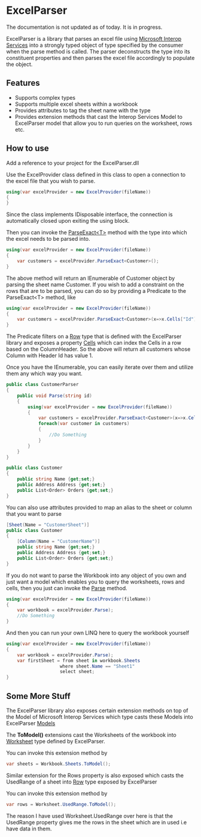 ExcelParser
===========

The documentation is not updated as of today. It is in progress.

ExcelParser is a library that parses an excel file using [Microsoft Interop Services](http://msdn.microsoft.com/en-us/library/microsoft.office.interop.excel.aspx) into a strongly typed object of type specified by the consumer when the parse method is called. The parser deconstructs the type into its constituent properties and then parses the excel file accordingly to populate the object.

## Features ##

- Supports complex types
- Supports multiple excel sheets within a workbook
- Provides attributes to tag the sheet name with the type
- Provides extension methods that cast the Interop Services Model to ExcelParser model that allow you to run queries on the worksheet, rows etc.

## How to use ##

Add a reference to your project for the ExcelParser.dll

Use the ExcelProvider class defined in this class to open a connection to the excel file that you wish to parse.

```csharp
using(var excelProvider = new ExcelProvider(fileName))
{
}
```

Since the class implements IDisposable interface, the connection is automatically closed upon exiting the using block.

Then you can invoke the [ParseExact&lt;T&gt;](../../wiki/Core#excelprovider) method with the type into which the excel needs to be parsed into.

```csharp
using(var excelProvider = new ExcelProvider(fileName))
{
	var customers = excelProvider.ParseExact<Customer>();
}
```
The above method will return an IEnumerable of Customer object by parsing the sheet name Customer. If you wish to add a constraint on the rows that are to be parsed, you can do so by providing a Predicate to the ParseExact&lt;T&gt; method, like

```csharp
using(var excelProvider = new ExcelProvider(fileName))
{
	var customers = excelProvider.ParseExact<Customer>(x=>x.Cells["Id"].Value.Equals("1"));
}
```

The Predicate filters on a [Row](../../wiki/Model#row) type that is defined with the ExcelParser library and exposes a property [Cells](Wiki/Model#cellindexer) which can index the Cells in a row based on the ColumnHeader. So the above will return all customers whose Column with Header Id has value 1.

Once you have the IEnumerable, you can easily iterate over them and utilize them any which way you want.

```csharp
public class CustomerParser
{
	public void Parse(string id)
	{
		using(var excelProvider = new ExcelProvider(fileName))
		{
			var customers = excelProvider.ParseExact<Customer>(x=>x.Cells["Id"].Value.Equals(id));
			foreach(var customer in customers)
			{
				//Do Something
			}
		}
	}
}

public class Customer
{
	public string Name {get;set;}
	public Address Address {get;set;}
	public List<Order> Orders {get;set;}
}
```

You can also use attributes provided to map an alias to the sheet or column that you want to parse

```csharp
[Sheet(Name = "CustomerSheet")]
public class Customer
{
	[Column(Name = "CustomerName")]
	public string Name {get;set;}
	public Address Address {get;set;}
	public List<Order> Orders {get;set;}
}
```

If you do not want to parse the Workbook into any object of you own and just want a model which enables you to query the worksheets, rows and cells, then you just can invoke the [Parse](../../wiki/Core#excelprovider) method.

```csharp
using(var excelProvider = new ExcelProvider(fileName))
{
	var workbook = excelProvider.Parse);
	//Do Something
}
```

And then you can run your own LINQ here to query the workbook yourself

```csharp
using(var excelProvider = new ExcelProvider(fileName))
{
	var workbook = excelProvider.Parse);
	var firstSheet = from sheet in workbook.Sheets
					where sheet.Name == "Sheet1"
					select sheet;
}
```

## Some More Stuff ##

The ExcelParser library also exposes certain extension methods on top of the Model of Microsoft Interop Services which type casts these Models into ExcelParser [Models](../../wiki/Model)

The **ToModel()** extensions cast the Worksheets of the workbook into [Worksheet](../../wiki/Model#worksheet) type defined by ExcelParser.

You can invoke this extension method by

```csharp
var sheets = Workbook.Sheets.ToModel();
```

Similar extension for the Rows property is also exposed which casts the UsedRange of a sheet into [Row](../../wiki/Model#row) type exposed by ExcelParser

You can invoke this extension method by

```csharp
var rows = Worksheet.UsedRange.ToModel();
```

The reason I have used Worksheet.UsedRange over here is that the UsedRange property gives me the rows in the sheet which are in used i.e have data in them.
